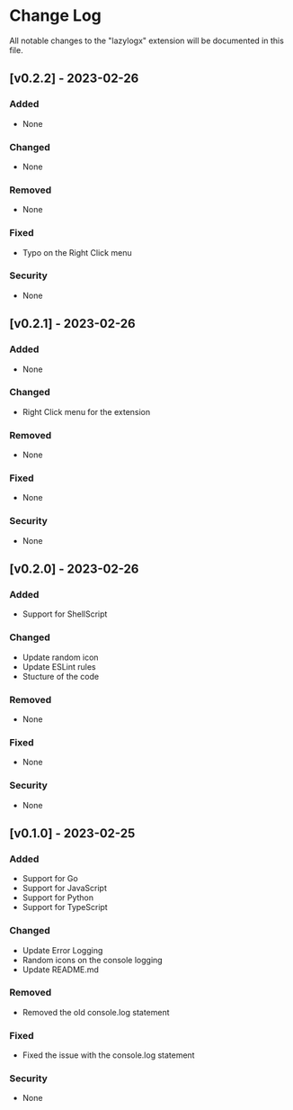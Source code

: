 # Change Log

All notable changes to the "lazylogx" extension will be documented in this file.

## [v0.2.2] - 2023-02-26

### Added

- None

### Changed

- None

### Removed

- None

### Fixed

- Typo on the Right Click menu

### Security

- None

## [v0.2.1] - 2023-02-26

### Added

- None

### Changed

- Right Click menu for the extension

### Removed

- None

### Fixed

- None

### Security

- None

## [v0.2.0] - 2023-02-26

### Added

- Support for ShellScript

### Changed

- Update random icon
- Update ESLint rules
- Stucture of the code

### Removed

- None

### Fixed

- None

### Security

- None

## [v0.1.0] - 2023-02-25

### Added

- Support for Go
- Support for JavaScript
- Support for Python
- Support for TypeScript

### Changed

- Update Error Logging
- Random icons on the console logging
- Update README.md

### Removed

- Removed the old console.log statement

### Fixed

- Fixed the issue with the console.log statement

### Security

- None
